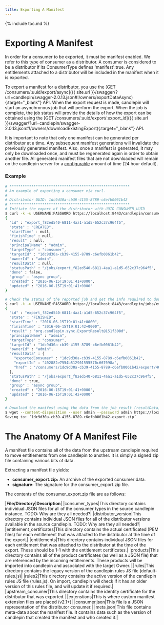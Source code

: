 ```yaml
---
title: Exporting A Manifest
---
```

{% include toc.md %}

# Exporting A Manifest

In order for a consumer to be exported, it must be manifest enabled. We refer to this type of consumer as a distributor. A consumer is considered to be a distributor if its ConsumerType defines 'manifest':true. Any entitlements attached to a distributor will be included in the manifest when it is exported.

To export a manifest for a distributor, you use the [GET /consumers/:uuid/export/async]({{ site.url }}/swagger/?url=candlepin/swagger-2.0.13.json#!/owners/exportDataAsync){:target="_blank"} API. When the export request is made, candlepin will start an asynchronous job that will perform the export. When the job is complete, the job status will provide the details of how the export can be obtained using the [GET /consumers/:uuid/export/:export_id]({{ site.url }}/swagger/?url=candlepin/swagger-2.0.13.json#!/owners/downloadExistingExport){:target="_blank"} API.

It is important to note that only one manifest can be generated per distributor at a time. Any subsequent manifest generations will invalidate the previously generated manifest. Also, once a manifest is generated, it may only be downloaded once, and must be regenerated again in order to obtain another file. All generated manifest files that are not downloaded will remain on the candlepin server for a [configurable](https://github.com/candlepin/candlepin/blob/main/server/src/main/java/org/candlepin/config/ConfigProperties.java) amount of time (24 hour default).


### Example

```bash
# *******************************************************
# An example of exporting a consumer via curl.
#
# Distributor UUID: 1dc9d30a-cb39-4155-8789-c6efb0061b42
# *******************************************************
# Initiate the export of the distributor with UUID CONSUMER_UUID
$ curl -k -u USERNAME:PASSWORD https://localhost:8443/candlepin/consumers/1dc9d30a-cb39-4155-8789-c6efb0061b42/export/async
{
  "id" : "export_f82ed540-6811-4aa1-a1d5-652c37c964f5",
  "state" : "CREATED",
  "startTime" : null,
  "finishTime" : null,
  "result" : null,
  "principalName" : "admin",
  "targetType" : "consumer",
  "targetId" : "1dc9d30a-cb39-4155-8789-c6efb0061b42",
  "ownerId" : "admin",
  "resultData" : null,
  "statusPath" : "/jobs/export_f82ed540-6811-4aa1-a1d5-652c37c964f5",
  "done" : false,
  "group" : "async group",
  "created" : "2016-06-15T19:01:41+0000",
  "updated" : "2016-06-15T19:01:41+0000"
}

# Check the status of the reported job and get the info required to download the manifest.
$ curl -k -u USERNAME:PASSWORD https://localhost:8443/candlepin/jobs/export_f82ed540-6811-4aa1-a1d5-652c37c964f5?result_data=true
{
  "id" : "export_f82ed540-6811-4aa1-a1d5-652c37c964f5",
  "state" : "FINISHED",
  "startTime" : "2016-06-15T19:01:41+0000",
  "finishTime" : "2016-06-15T19:01:42+0000",
  "result" : "org.candlepin.sync.ExportResult@151f308d",
  "principalName" : "admin",
  "targetType" : "consumer",
  "targetId" : "1dc9d30a-cb39-4155-8789-c6efb0061b42",
  "ownerId" : "admin",
  "resultData" : {
    "exportedConsumer" : "1dc9d30a-cb39-4155-8789-c6efb0061b42",
    "exportId" : "402882e7554b512901555570c667098a",
    "href" : "/consumers/1dc9d30a-cb39-4155-8789-c6efb0061b42/export/402882e7554b512901555570c667098a"
  },
  "statusPath" : "/jobs/export_f82ed540-6811-4aa1-a1d5-652c37c964f5",
  "done" : true,
  "group" : "async group",
  "created" : "2016-06-15T19:01:41+0000",
  "updated" : "2016-06-15T19:01:42+0000"
}

# Download the manifest using the data from the job result (resultData).
$ wget --content-disposition --user admin --password admin https://localhost:8443/candlepin/consumers/1dc9d30a-cb39-4155-8789-c6efb0061b42/export/402882e7554b512901555570c667098a
Saving to: ‘1dc9d30a-cb39-4155-8789-c6efb0061b42-export.zip’

```

# The Anatomy Of A Manifest File

A manifest file contains all of the data from the upstream candlepin required to move entitlements from one candlepin to another. It is simply a signed zip file containing various bits of data.

Extracting a manifest file yields:

- **consumer_export.zip:** An archive of the exported consumer data.
- **signature:** The signature for the consumer_export.zip file.

The contents of the consumer_export.zip file are as follows:

|**File/Directory**|**Description**|
|consumer_types|This directory contains individual JSON files for all of the consumer types in the source candlepin instance. TODO: Why are they all needed?|
|distributor_version|This directory contains individual JSON files for all of the distributor versions available in the source candlepin. TODO: Why are they all needed?|
|entitlement_certificates|This directory contains the actual certificated (PEM files) for each entitlement that was attacted to the distributor at the time of the export.|
|entitlements|This directory contains individual JSON files for each entitlement that was attached to the distributor at the time of the export. These should be 1-1 with the entitlement certificates.|
|products|This directory contains all of the product certificates (as well as a JSON file) that are referenced by the incoming entitlements. These products will be imported into candlepin and associated with the target Owner.|
|rules|This directory contains the legacy version of the candlepin rules JS file (default-rules.js)|
|rules2|This directory contains the active version of the candlepin rules JS file (rules.js). On import, candlepin will check if it has an older version of this rules file, and will update it if required.|
|upstream_consumer|This directory contains the identity certificate for the distributor that was exported.|
|extenstions|This is where custom manifest extension files are placed (v2.1+)|
|consumer.json|This file is a JSON representation of the distributor consumer.|
|meta.json|This file contains meta-data about the manifest file. It contains data such as the version of candlepin that created the manifest and who created it.|

